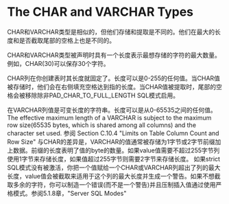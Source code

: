 # The CHAR and VARCHAR Types

CHAR和VARCHAR类型是相似的，但他们存储和提取是不同的。他们在最大的长度和是否截取尾部的空格上也是不同的。

CHAR和VARCHAR类型被声明时具有一个长度表示最想存储的字符的最大数量。例如，CHAR\(30\)可以保存30个字符。

CHAR列在你创建表时其长度就固定了。长度可以是0-255的任何值。当CHAR值被存储时，他们会在右侧填充空格达到指的长度。当CHAR值被提取时，尾部的空格会被移除除非PAD\_CHAR\_TO\_FULL\_LENGTH SQL模式启用。

在VARCHAR列值是可变长度的字符串。长度可以是从0-65535之间的任何值。The effective maximum length of a VARCHAR is subject to the maximum row size(65535 bytes, which is shared among all columns) and the character set used. 参阅 Section C.10.4 "Limits on Table Column Count and Row Size"
与CHAR的差异是，VARCHAR的值通常被存储为1字节或2字节前缀加上数据。前缀的长度表明了值的byte的数量。如果value值需要不超过255字节列使用1字节来存储长度，如果值超过255字节则需要2字节来存储长度。
如果strict SQL模式没有被激活，你把一个值赋给一个CHAR或VARCHAR列超出了列的最大长度，value值会被截取来适用于这个列的最大长度并生成一个警告。如果不想截取多余的字符，你可以制造一个错误(而不是一个警告)并且压制插入值通过使用严格模式。参阅5.1.8章，"Server SQL Modes"



